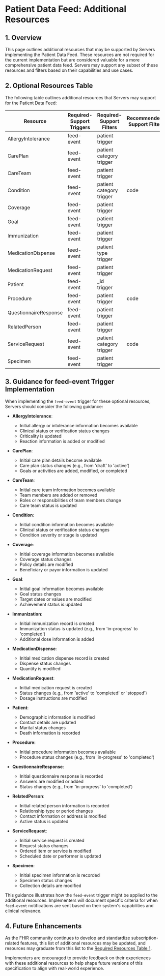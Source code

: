 # Patient Data Feed: Additional Resources

## 1. Overview

This page outlines additional resources that may be supported by Servers implementing the Patient Data Feed. These resources are not required for the current implementation but are considered valuable for a more comprehensive patient data feed. Servers may support any subset of these resources and filters based on their capabilities and use cases.

## 2. Optional Resources Table

The following table outlines additional resources that Servers may support for the Patient Data Feed:

<table class = "grid">
  <thead>
    <tr>
      <th>Resource</th>
      <th>Required-Support Triggers</th>
      <th>Required-Support Filters</th>
      <th>Recommended-Support Filters</th>
    </tr>
  </thead>
  <tbody>
    <tr>
      <td>AllergyIntolerance</td>
      <td>feed-event</td>
      <td>patient<br>trigger</td>
      <td></td>
    </tr>
    <tr>
      <td>CarePlan</td>
      <td>feed-event</td>
      <td>patient<br>category<br>trigger</td>
      <td></td>
    </tr>
    <tr>
      <td>CareTeam</td>
      <td>feed-event</td>
      <td>patient<br>trigger</td>
      <td></td>
    </tr>
    <tr>
      <td>Condition</td>
      <td>feed-event</td>
      <td>patient<br>category<br>trigger</td>
      <td>code</td>
    </tr>
    <tr>
      <td>Coverage</td>
      <td>feed-event</td>
      <td>patient<br>trigger</td>
      <td></td>
    </tr>
    <tr>
      <td>Goal</td>
      <td>feed-event</td>
      <td>patient<br>trigger</td>
      <td></td>
    </tr>
    <tr>
      <td>Immunization</td>
      <td>feed-event</td>
      <td>patient<br>trigger</td>
      <td></td>
    </tr>
    <tr>
      <td>MedicationDispense</td>
      <td>feed-event</td>
      <td>patient<br>type<br>trigger</td>
      <td></td>
    </tr>
    <tr>
      <td>MedicationRequest</td>
      <td>feed-event</td>
      <td>patient<br>trigger</td>
      <td></td>
    </tr>
    <tr>
      <td>Patient</td>
      <td>feed-event</td>
      <td>_id<br>trigger</td>
      <td></td>
    </tr>
    <tr>
      <td>Procedure</td>
      <td>feed-event</td>
      <td>patient<br>trigger</td>
      <td>code</td>
    </tr>
    <tr>
      <td>QuestionnaireResponse</td>
      <td>feed-event</td>
      <td>patient<br>trigger</td>
      <td></td>
    </tr>
    <tr>
      <td>RelatedPerson</td>
      <td>feed-event</td>
      <td>patient<br>trigger</td>
      <td></td>
    </tr>
    <tr>
      <td>ServiceRequest</td>
      <td>feed-event</td>
      <td>patient<br>category<br>trigger</td>
      <td>code</td>
    </tr>
    <tr>
      <td>Specimen</td>
      <td>feed-event</td>
      <td>patient<br>trigger</td>
      <td></td>
    </tr>
  </tbody>
</table>

## 3. Guidance for feed-event Trigger Implementation

When implementing the `feed-event` trigger for these optional resources, Servers should consider the following guidance:

- **AllergyIntolerance**:
    - Initial allergy or intolerance information becomes available
    - Clinical status or verification status changes
    - Criticality is updated
    - Reaction information is added or modified

- **CarePlan**:
    - Initial care plan details become available
    - Care plan status changes (e.g., from 'draft' to 'active')
    - Goals or activities are added, modified, or completed

- **CareTeam**:
    - Initial care team information becomes available
    - Team members are added or removed
    - Roles or responsibilities of team members change
    - Care team status is updated

- **Condition**:
    - Initial condition information becomes available
    - Clinical status or verification status changes
    - Condition severity or stage is updated

- **Coverage**:
    - Initial coverage information becomes available
    - Coverage status changes
    - Policy details are modified
    - Beneficiary or payor information is updated

- **Goal**:
    - Initial goal information becomes available
    - Goal status changes
    - Target dates or values are modified
    - Achievement status is updated

- **Immunization**:
    - Initial immunization record is created
    - Immunization status is updated (e.g., from 'in-progress' to 'completed')
    - Additional dose information is added

- **MedicationDispense**:
    - Initial medication dispense record is created
    - Dispense status changes
    - Quantity is modified

- **MedicationRequest**:
    - Initial medication request is created
    - Status changes (e.g., from 'active' to 'completed' or 'stopped')
    - Dosage instructions are modified

- **Patient**:
    - Demographic information is modified
    - Contact details are updated
    - Marital status changes
    - Death information is recorded

- **Procedure**:
    - Initial procedure information becomes available
    - Procedure status changes (e.g., from 'in-progress' to 'completed')

- **QuestionnaireResponse**:
    - Initial questionnaire response is recorded
    - Answers are modified or added
    - Status changes (e.g., from 'in-progress' to 'completed')

- **RelatedPerson**:
    - Initial related person information is recorded
    - Relationship type or period changes
    - Contact information or address is modified
    - Active status is updated

- **ServiceRequest**:
    - Initial service request is created
    - Request status changes
    - Ordered item or service is modified
    - Scheduled date or performer is updated

- **Specimen**:
    - Initial specimen information is recorded
    - Specimen status changes
    - Collection details are modified

This guidance illustrates how the `feed-event` trigger might be applied to the additional resources. Implementers will document specific criteria for when `feed-event` notifications are sent based on their system's capabilities and clinical relevance.

## 4. Future Enhancements

As the FHIR community continues to develop and standardize subscription-related features, this list of additional resources may be updated, and resources may graduate from this list to the [Required Resources Table 1](spec.md#table1).

Implementers are encouraged to provide feedback on their experiences with these additional resources to help shape future versions of this specification to align with real-world experience.
